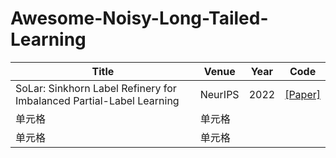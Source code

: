 # Awesome-Noisy-Long-Tailed-Learning

|  Title   | Venue  | Year| Code|
|  ----  | ----  |----  |----  |
|  SoLar: Sinkhorn Label Refinery for Imbalanced Partial-Label Learning  | NeurIPS | 2022| [[Paper]](https://github.com/hbzju/SoLar)|
| 单元格  | 单元格 |||
| 单元格  | 单元格 |||

